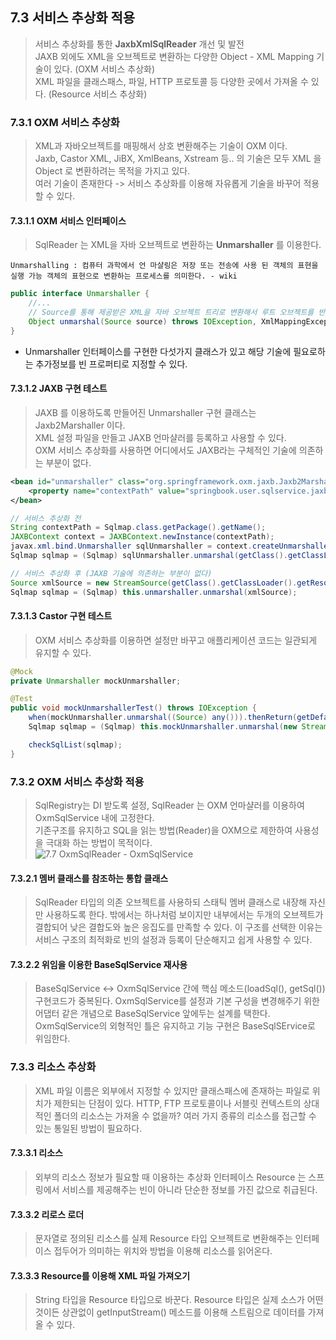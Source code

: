 ## 7.3 서비스 추상화 적용
> 서비스 추상화를 통한 **JaxbXmlSqlReader** 개선 및 발전<br>
> JAXB 외에도 XML을 오브젝트로 변환하는 다양한 Object - XML Mapping 기술이 있다. (OXM 서비스 추상화)<br> 
> XML 파일을 클래스패스, 파일, HTTP 프로토콜 등 다양한 곳에서 가져올 수 있다. (Resource 서비스 추상화)<br>

### 7.3.1 OXM 서비스 추상화
> XML과 자바오브젝트를 매핑해서 상호 변환해주는 기술이 OXM 이다.<br>
> Jaxb, Castor XML, JiBX, XmlBeans, Xstream 등.. 의 기술은 모두 XML 을 Object 로 변환하려는 목적을 가지고 있다.<br>
> 여러 기술이 존재한다 -> 서비스 추상화를 이용해 자유롭게 기술을 바꾸어 적용할 수 있다.

#### 7.3.1.1 OXM 서비스 인터페이스
> SqlReader 는 XML을 자바 오브젝트로 변환하는 **Unmarshaller** 를 이용한다. <br>

`Unmarshalling : 컴퓨터 과학에서 언 마샬링은 저장 또는 전송에 사용 된 객체의 표현을 실행 가능 객체의 표현으로 변환하는 프로세스를 의미한다. - wiki`

```java
public interface Unmarshaller {
    //...
    // Source를 통해 제공받은 XML을 자바 오브젝트 트리로 변환해서 루트 오브젝트를 반환한다.
    Object unmarshal(Source source) throws IOException, XmlMappingException;
}
```
- Unmarshaller 인터페이스를 구현한 다섯가지 클래스가 있고 해당 기술에 필요로하는 추가정보를 빈 프로퍼티로 지정할 수 있다. 

#### 7.3.1.2 JAXB 구현 테스트
> JAXB 를 이용하도록 만들어진 Unmarshaller 구현 클래스는 Jaxb2Marshaller 이다.<br>
> XML 설정 파일을 만들고 JAXB 언마샬러를 등록하고 사용할 수 있다.<br>
> OXM 서비스 추상화를 사용하면 어디에서도 JAXB라는 구체적인 기술에 의존하는 부분이 없다.<br>
```xml
<bean id="unmarshaller" class="org.springframework.oxm.jaxb.Jaxb2Marshaller">
    <property name="contextPath" value="springbook.user.sqlservice.jaxb"/>
</bean>
```
```java
// 서비스 추상화 전
String contextPath = Sqlmap.class.getPackage().getName();
JAXBContext context = JAXBContext.newInstance(contextPath);
javax.xml.bind.Unmarshaller sqlUnmarshaller = context.createUnmarshaller();
Sqlmap sqlmap = (Sqlmap) sqlUnmarshaller.unmarshal(getClass().getClassLoader().getResourceAsStream("sqlmap.xml"));

// 서비스 추상화 후 (JAXB 기술에 의존하는 부분이 없다)
Source xmlSource = new StreamSource(getClass().getClassLoader().getResourceAsStream("sqlmap.xml"));
Sqlmap sqlmap = (Sqlmap) this.unmarshaller.unmarshal(xmlSource);
```

#### 7.3.1.3 Castor 구현 테스트
> OXM 서비스 추상화를 이용하면 설정만 바꾸고 애플리케이션 코드는 일관되게 유지할 수 있다.
```java
@Mock
private Unmarshaller mockUnmarshaller;

@Test
public void mockUnmarshallerTest() throws IOException {
    when(mockUnmarshaller.unmarshal((Source) any())).thenReturn(getDefaultSqlMap());
    Sqlmap sqlmap = (Sqlmap) this.mockUnmarshaller.unmarshal(new StreamSource());

    checkSqlList(sqlmap);
}
```

### 7.3.2 OXM 서비스 추상화 적용
> SqlRegistry는 DI 받도록 설정, SqlReader 는 OXM 언마샬러를 이용하여 OxmSqlService 내에 고정한다.<br>
> 기존구조를 유지하고 SQL을 읽는 방법(Reader)을 OXM으로 제한하여 사용성을 극대화 하는 방법이 목적이다. <br>
![7.7 OxmSqlReader - OxmSqlService]()

#### 7.3.2.1 멤버 클래스를 참조하는 통합 클래스
> SqlReader 타입의 의존 오브젝트를 사용하되 스태틱 멤버 클래스로 내장해 자신만 사용하도록 한다.
> 밖에서는 하나처럼 보이지만 내부에서는 두개의 오브젝트가 결합되어 낮은 결합도와 높은 응집도를 만족할 수 있다.
> 이 구조를 선택한 이유는 서비스 구조의 최적화로 빈의 설정과 등록이 단순해지고 쉽게 사용할 수 있다.

#### 7.3.2.2 위임을 이용한 BaseSqlService 재사용
> BaseSqlService <-> OxmSqlService 간에 핵심 메소드(loadSql(), getSql()) 구현코드가 중복된다.
> OxmSqlService를 설정과 기본 구성을 변경해주기 위한 어댑터 같은 개념으로 BaseSqlService 앞에두는 설계를 택한다.
> OxmSqlService의 외형적인 틀은 유지하고 기능 구현은 BaseSqlSErvice로 위임한다. 

### 7.3.3 리소스 추상화
> XML 파일 이름은 외부에서 지정할 수 있지만 클래스패스에 존재하는 파일로 위치가 제한되는 단점이 있다.
> HTTP, FTP 프로토콜이나 서블릿 컨텍스트의 상대적인 폴더의 리소스는 가져올 수 없을까?
> 여러 가지 종류의 리소스를 접근할 수 있는 통일된 방법이 필요하다. 

#### 7.3.3.1 리소스
> 외부의 리소스 정보가 필요할 때 이용하는 추상화 인터페이스
> Resource 는 스프링에서 서비스를 제공해주는 빈이 아니라 단순한 정보를 가진 값으로 취급된다. 

#### 7.3.3.2 리로스 로더
> 문자열로 정의된 리소스를 실제 Resource 타입 오브젝트로 변환해주는 인터페이스
> 접두어가 의미하는 위치와 방법을 이용해 리소스를 읽어온다.

#### 7.3.3.3 Resource를 이용해 XML 파일 가져오기
> String 타입을 Resource 타입으로 바꾼다.
> Resource 타입은 실제 소스가 어떤 것이든 상관없이 getInputStream() 메소드를 이용해 스트림으로 데이터를 가져올 수 있다.

